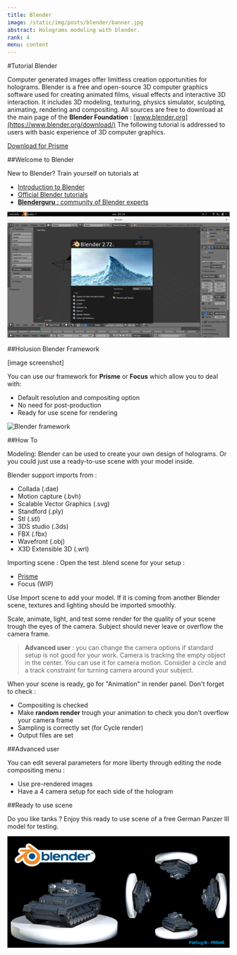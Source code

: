 ```yaml
---
title: Blender
image: /static/img/posts/blender/banner.jpg
abstract: Holograms modeling with blender.
rank: 4
menu: content
---
```

#Tutorial Blender

Computer generated images offer limitless creation opportunities for holograms.
Blender is a free and open-source 3D computer graphics software used for creating animated films, visual effects and interactive 3D interaction.
It includes 3D modeling, texturing, physics simulator, sculpting, animating, rendering and compositing.
All sources are free to download at the main page of the **Blender Foundation** : [www.blender.org](https://www.blender.org/download/)
The following tutorial is addressed to users with basic experience of 3D computer graphics.


<a class="button" href="/static/files/BLENDER_PRISME.zip">Download for Prisme</a>

##Welcome to Blender

New to Blender? Train yourself on tutorials at

* [Introduction to Blender](http://cgcookie.com/flow/introduction-to-blender/)
* [Official Blender tutorials](http://www.blender.org/support/tutorials/)
* [**Blenderguru** : community of Blender experts](http://www.blenderguru.com/)

<div class="row">
  <div class="col-sm-6 offset-sm-3">
<img src="/static/img/posts/blender/blender_screen.png" alt="Blender screen" class="img-fluid">
</div>
</div>


##Holusion Blender Framework

[image screenshot]

You can use our framework for **Prisme** or **Focus** which allow you to deal with:

* Default resolution and compositing option
* No need for post-production
* Ready for use scene for rendering

<img src="/static/img/posts/blender/blender.jpg" alt="Blender framework" class="img-fluid">

##How To

Modeling: Blender can be used to create your own design of holograms. Or you could just use a ready-to-use scene with your model inside.

Blender support imports from :

* Collada (.dae)
* Motion capture (.bvh)
* Scalable Vector Graphics (.svg)
* Standford (.ply)
* Stl (.stl)
* 3DS studio (.3ds)
* FBX (.fbx)
* Wavefront (.obj)
* X3D Extensible 3D (.wrl)

Importing scene :
Open the test .blend scene for your setup :

* [Prisme](/static/files/BLENDER_PRISME.zip)
* Focus (WIP)

Use Import scene to add your model. If it is coming from another Blender scene, textures and lighting should be imported smoothly.

Scale, animate, light, and test some render for the quality of your scene trough the eyes of the camera. Subject should never leave or overflow the camera frame.

> **Advanced user** : you can change the camera options if standard setup is not good for your work. Camera is tracking the empty object in the center. You can use it for camera motion. Consider a circle and a track constraint for turning camera around your subject.

When your scene is ready, go for "Animation" in render panel. Don't forget to check :


* Compositing is checked
* Make **random render** trough your animation to check you don't overflow your camera frame
* Sampling is correctly set (for Cycle render)
* Output files are set

##Advanced user

You can edit several parameters for more liberty through editing the node compositing menu :

* Use pre-rendered images
* Have a 4 camera setup for each side of the hologram


##Ready to use scene

Do you like tanks ? Enjoy this ready to use scene of a free German Panzer III model for testing.

<div class="row">
  <div class="col-sm-6 offset-sm-3">
    <a href="/static/files/BLENDER_pzkfwg3.zip"><img class="img-fluid" alt="pzkfwg3" src="/static/img/posts/blender/PanzerIII.png"/></a>
  </div>
</div>
